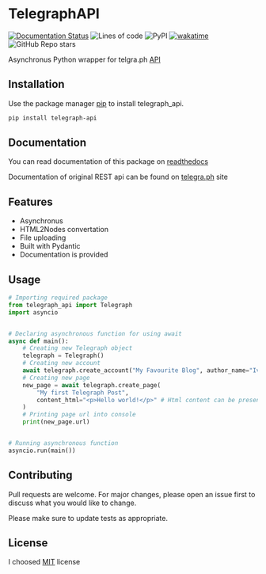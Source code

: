 # TelegraphAPI
[![Documentation Status](https://readthedocs.org/projects/telegraph-api/badge/?version=latest)](https://telegraph-api.readthedocs.io/en/latest/?badge=latest)
![Lines of code](https://img.shields.io/tokei/lines/github/IvanProgramming/Telegraph_API?style=flat)
![PyPI](https://img.shields.io/pypi/v/telegraph-api)
[![wakatime](https://wakatime.com/badge/github/IvanProgramming/Telegraph_api.svg)](https://wakatime.com/badge/github/IvanProgramming/Telegraph_api)
![GitHub Repo stars](https://img.shields.io/github/stars/IvanProgramming/Telegraph_api?style=social)

Asynchronus Python wrapper for telgra.ph [API](https://telegra.ph/api)

## Installation

Use the package manager [pip](https://pip.pypa.io/en/stable/) to install telegraph_api.

```bash
pip install telegraph-api
```

## Documentation

You can read documentation of this package on [readthedocs](https://telegraph-api.readthedocs.io/en/latest/index.html)

Documentation of original REST api can be found on [telegra.ph](https://telegra.ph/api) site

## Features
- Asynchronus 
- HTML2Nodes convertation
- File uploading
- Built with Pydantic
- Documentation is provided
## Usage

```python
# Importing required package
from telegraph_api import Telegraph
import asyncio


# Declaring asynchronous function for using await
async def main():
    # Creating new Telegraph object
    telegraph = Telegraph()
    # Creating new account
    await telegraph.create_account("My Favourite Blog", author_name="Ivan")
    # Creating new page
    new_page = await telegraph.create_page(
        "My first Telegraph Post",
        content_html="<p>Hello world!</p>" # Html content can be presented      
    )
    # Printing page url into console
    print(new_page.url)


# Running asynchronous function
asyncio.run(main())
```

## Contributing

Pull requests are welcome. For major changes, please open an issue first to discuss what you would like to change.

Please make sure to update tests as appropriate.

## License

I choosed [MIT](https://choosealicense.com/licenses/mit/) license
